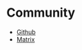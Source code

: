 # Community

- [Github](https://github.com/freenet/freenet-core)
- [Matrix](https://matrix.to/#/#locutus:matrix.org)

